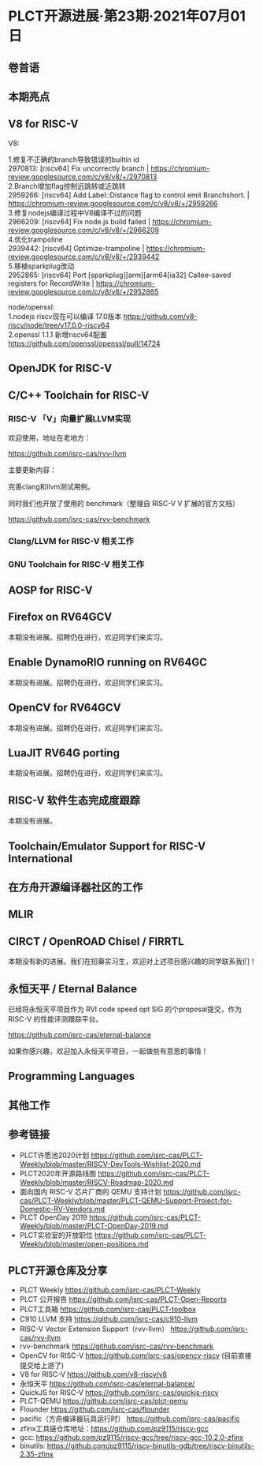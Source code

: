 # PLCT开源进展·第23期·2021年07月01日

## 卷首语

## 本期亮点

## V8 for RISC-V
V8:

1.修复不正确的branch导致错误的builtin id   
    2970813: [riscv64] Fix uncorrectly branch | https://chromium-review.googlesource.com/c/v8/v8/+/2970813  
2.Branch增加flag控制远跳转或近跳转   
    2959266: [riscv64] Add Label::Distance flag to control emit Branchshort. | https://chromium-review.googlesource.com/c/v8/v8/+/2959266  
3.修复nodejs编译过程中V8编译不过的问题   
    2966209: [riscv64] Fix node.js build failed | https://chromium-review.googlesource.com/c/v8/v8/+/2966209  
4.优化trampoline   
    2939442: [riscv64]  Optimize-trampoline | https://chromium-review.googlesource.com/c/v8/v8/+/2939442  
5.移植sparkplug改动   
    2952865: [riscv64] Port [sparkplug][arm][arm64[ia32] Callee-saved registers for RecordWrite | https://chromium-review.googlesource.com/c/v8/v8/+/2952865  

node/openssl:  
1.nodejs riscv现在可以编译 17.0版本 
    https://github.com/v8-riscv/node/tree/v17.0.0-riscv64  
2.openssl 1.1.1 新增riscv64配置
    https://github.com/openssl/openssl/pull/14724  

## OpenJDK for RISC-V

## C/C++ Toolchain for RISC-V

### RISC-V 「V」向量扩展LLVM实现

欢迎使用，地址在老地方：

https://github.com/isrc-cas/rvv-llvm

主要更新内容：

完善clang和llvm测试用例。

同时我们也开放了使用的 benchmark（整理自 RISC-V V 扩展的官方文档）

https://github.com/isrc-cas/rvv-benchmark

### Clang/LLVM for RISC-V 相关工作

### GNU Toolchain for RISC-V 相关工作

## AOSP for RISC-V

## Firefox on RV64GCV

本期没有进展。招聘仍在进行，欢迎同学们来实习。

## Enable DynamoRIO running on RV64GC

本期没有进展。招聘仍在进行，欢迎同学们来实习。

## OpenCV for RV64GCV

本期没有进展。招聘仍在进行，欢迎同学们来实习。

## LuaJIT RV64G porting

本期没有进展。招聘仍在进行，欢迎同学们来实习。

## RISC-V 软件生态完成度跟踪

本期没有进展。

## Toolchain/Emulator Support for RISC-V International

## 在方舟开源编译器社区的工作

## MLIR


## CIRCT / OpenROAD Chisel / FIRRTL

本期没有新的进展。我们在招募实习生，欢迎对上述项目感兴趣的同学联系我们！

## 永恒天平 / Eternal Balance

已经将永恒天平项目作为 RVI code speed opt SIG 的个proposal提交，作为 RISC-V 的性能评测跟踪平台。

https://github.com/isrc-cas/eternal-balance

如果你感兴趣，欢迎加入永恒天平项目，一起做些有意思的事情！

## Programming Languages

## 其他工作

## 参考链接

- PLCT许愿池2020计划 https://github.com/isrc-cas/PLCT-Weekly/blob/master/RISCV-DevTools-Wishlist-2020.md
- PLCT2020年开源路线图 https://github.com/isrc-cas/PLCT-Weekly/blob/master/RISCV-Roadmap-2020.md
- 面向国内 RISC-V 芯片厂商的 QEMU 支持计划 https://github.com/isrc-cas/PLCT-Weekly/blob/master/PLCT-QEMU-Support-Project-for-Domestic-RV-Vendors.md
- PLCT OpenDay 2019 https://github.com/isrc-cas/PLCT-Weekly/blob/master/PLCT-OpenDay-2019.md
- PLCT实验室的开放职位 https://github.com/isrc-cas/PLCT-Weekly/blob/master/open-positions.md

## PLCT开源仓库及分享

- PLCT Weekly https://github.com/isrc-cas/PLCT-Weekly
- PLCT 公开报告 https://github.com/isrc-cas/PLCT-Open-Reports
- PLCT工具箱 https://github.com/isrc-cas/PLCT-toolbox
- C910 LLVM 支持 https://github.com/isrc-cas/c910-llvm
- RISC-V Vector Extension Support（rvv-llvm） https://github.com/isrc-cas/rvv-llvm
- rvv-benchmark https://github.com/isrc-cas/rvv-benchmark
- OpenCV for RISC-V https://github.com/isrc-cas/opencv-riscv (目前直接提交给上游了)
- V8 for RISC-V https://github.com/v8-riscv/v8
- 永恒天平 https://github.com/isrc-cas/eternal-balance/
- QuickJS for RISC-V https://github.com/isrc-cas/quickjs-riscv
- PLCT-QEMU https://github.com/isrc-cas/plct-qemu
- Flounder https://github.com/isrc-cas/flounder
- pacific（方舟编译器玩具运行时） https://github.com/isrc-cas/pacific
- zfinx工具链仓库地址：https://github.com/pz9115/riscv-gcc
- gcc: https://github.com/pz9115/riscv-gcc/tree/riscv-gcc-10.2.0-zfinx
- binutils: https://github.com/pz9115/riscv-binutils-gdb/tree/riscv-binutils-2.35-zfinx
